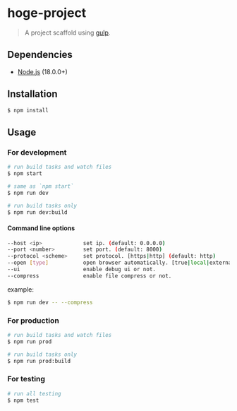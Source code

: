 # hoge-project

> A project scaffold using [gulp](http://gulpjs.com/).

## Dependencies

- [Node.js](https://nodejs.org/) (18.0.0+)

## Installation

```sh
$ npm install
```

## Usage

### For development

```sh
# run build tasks and watch files
$ npm start

# same as `npm start`
$ npm run dev

# run build tasks only
$ npm run dev:build
```

#### Command line options

```sh
--host <ip>             set ip. (default: 0.0.0.0)
--port <number>         set port. (default: 8000)
--protocol <scheme>     set protocol. [https|http] (default: http)
--open [type]           open browser automatically. [true|local|external|ui|ui-external|false]
--ui                    enable debug ui or not.
--compress              enable file compress or not.
```

example:

```sh
$ npm run dev -- --compress
```

### For production

```sh
# run build tasks and watch files
$ npm run prod

# run build tasks only
$ npm run prod:build
```

### For testing

```sh
# run all testing
$ npm test
```
